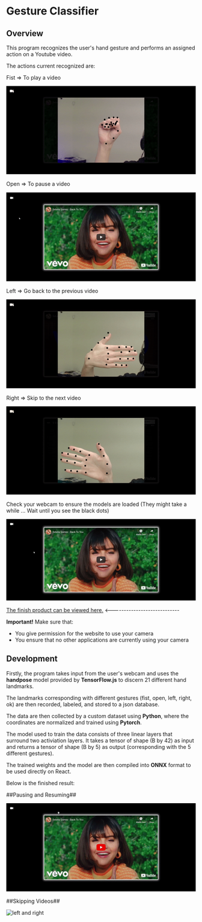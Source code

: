 Gesture Classifier
==================
## Overview

This program recognizes the user's hand gesture and performs an assigned action on a Youtube video.

The actions current recognized are:

Fist => To play a video

![fist](https://github.com/Tom2096/Gestures-YT-Scripts/blob/main/Imgs/fist.gif)

Open => To pause a video

![open](https://github.com/Tom2096/Gestures-YT-Scripts/blob/main/Imgs/open.gif)

Left => Go back to the previous video

![left](https://github.com/Tom2096/Gestures-YT-Scripts/blob/main/Imgs/left.gif)

Right => Skip to the next video

![right](https://github.com/Tom2096/Gestures-YT-Scripts/blob/main/Imgs/right.gif)

Check your webcam to ensure the models are loaded (They might take a while ... Wait until you see the black dots)

![isloaded](https://github.com/Tom2096/Gestures-YT-Scripts/blob/main/Imgs/isloaded.gif)

[The finish product can be viewed here.](https://tom2096.github.io/Gestures-YT-React-App/) <----------------------------

**Important!**
Make sure that:
- You give permission for the website to use your camera
- You ensure that no other applications are currently using your camera

## Development

Firstly, the program takes input from the user's webcam and uses the **handpose** model provided by **TensorFlow.js** to discern 21 different hand landmarks.

The landmarks corresponding with different gestures (fist, open, left, right, ok) are then recorded, labeled, and stored to a json database.

The data are then collected by a custom dataset using **Python**, where the coordinates are normalized and trained using **Pytorch**. 

The model used to train the data consists of three linear layers that surround two activiation layers. It takes a tensor of shape (B by 42) as input and returns a tensor of shape (B by 5) as output (corresponding with the 5 different gestures).

The trained weights and the model are then compiled into **ONNX** format to be used directly on React.

Below is the finished result:

##Pausing and Resuming##

![fist and open](https://github.com/Tom2096/Gestures-YT-Scripts/blob/main/Imgs/pandr.gif)

##Skipping Videos##

![left and right](https://github.com/Tom2096/Gestures-YT-Scripts/blob/main/Imgs/svideos.gif)


